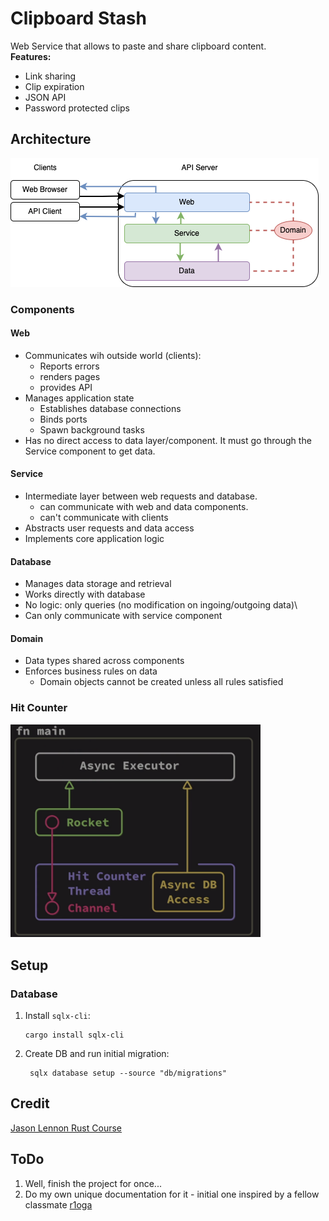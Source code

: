 # Clipboard Stash
Web Service that allows to paste and share clipboard content.  
**Features:**  
- Link sharing
- Clip expiration
- JSON API
- Password protected clips

## Architecture
![diagram](architecture.png)

### Components
#### Web
- Communicates wih outside world (clients):
  - Reports errors
  - renders pages
  - provides API
- Manages application state
  - Establishes database connections
  - Binds ports
  - Spawn background tasks
- Has no direct access to data layer/component. It must go through the Service component to get data.

#### Service
- Intermediate layer between web requests and database.
  - can communicate with web and data components.
  - can't communicate with clients
- Abstracts user requests and data access
- Implements core application logic

#### Database
- Manages data storage and retrieval
- Works directly with database
- No logic: only queries (no modification on ingoing/outgoing data)\
- Can only communicate with service component

#### Domain
- Data types shared across components
- Enforces business rules on data
  - Domain objects cannot be created unless all rules satisfied

### Hit Counter
<img src="hit_counter.png" width="400" alt="hit counter diagram">


## Setup
### Database
1. Install `sqlx-cli`:
    ```commandline
    cargo install sqlx-cli
    ```
2. Create DB and run initial migration:
   ```commandline
    sqlx database setup --source "db/migrations"
    ``` 

## Credit
[Jason Lennon Rust Course](https://github.com/jayson-lennon/ztm-rust)

## ToDo
1. Well, finish the project for once...
2. Do my own unique documentation for it - initial one inspired by a fellow classmate [r1oga](https://github.com/r1oga/clipstash)
